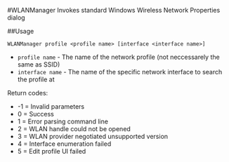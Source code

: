#WLANManager
Invokes standard Windows Wireless Network Properties dialog

##Usage
```
WLANManager profile <profile name> [interface <interface name>]
```

- `profile name`   - The name of the network profile (not neccessarely the same as SSID)
- `interface name` - The name of the specific network interface to search the profile at

Return codes:
- -1 = Invalid parameters
- 0  = Success
- 1  = Error parsing command line
- 2  = WLAN handle could not be opened
- 3  = WLAN provider negotiated unsupported version
- 4  = Interface enumeration failed
- 5  = Edit profile UI failed
